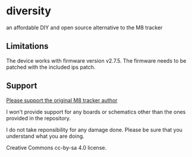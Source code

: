 # diversity
an affordable DIY and open source alternative to the M8 tracker

## Limitations
The device works with firmware version v2.7.5. The firmware needs to be patched with the included ips patch.

## Support

[Please support the original M8 tracker author](https://www.patreon.com/trash80)

I won't provide support for any boards or schematics other than the ones provided in the repository.

I do not take reponsibility for any damage done. Please be sure that you understand what you are doing.

Creative Commons cc-by-sa 4.0 license.
